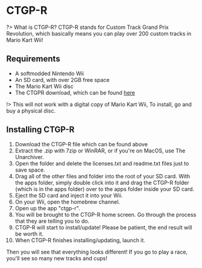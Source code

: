 # CTGP-R

?> What is CTGP-R? CTGP-R stands for Custom Track Grand Prix Revolution, which basically means you can play over 200 custom tracks in Mario Kart Wii!


## Requirements

- A softmodded Nintendo Wii
- An SD card, with over 2GB free space
- The Mario Kart Wii disc
- The CTGPR download, which can be found [here](https://mega.nz/file/EaZHxBgQ#dkickWRn2Q2urMKI9jPp9daDAdeeq812W_IXqkdW608)

!> This will not work with a digital copy of Mario Kart Wii, To install, go and buy a physical disc.

## Installing CTGP-R

1. Download the CTGP-R file which can be found above
2. Extract the .zip with 7zip or WinRAR, or if you're on MacOS, use The Unarchiver.
3. Open the folder and delete the licenses.txt and readme.txt files just to save space.
4. Drag all of the other files and folder into the root of your SD card. With the apps folder, simply double click into it and drag the CTGP-R folder (which is in the apps folder) over to the apps folder inside your SD card.
5. Eject the SD card and inject it into your Wii.
6. On your Wii, open the homebrew channel.
7. Open up the app "ctgp-r".
8. You will be brought to the CTGP-R home screen. Go through the process that they are telling you to do.
9. CTGP-R will start to install/update! Please be patient, the end result will be worth it.
10. When CTGP-R finishes installing/updating, launch it.

Then you will see that everything looks different! If you go to play a race, you'll see so many new tracks and cups!


